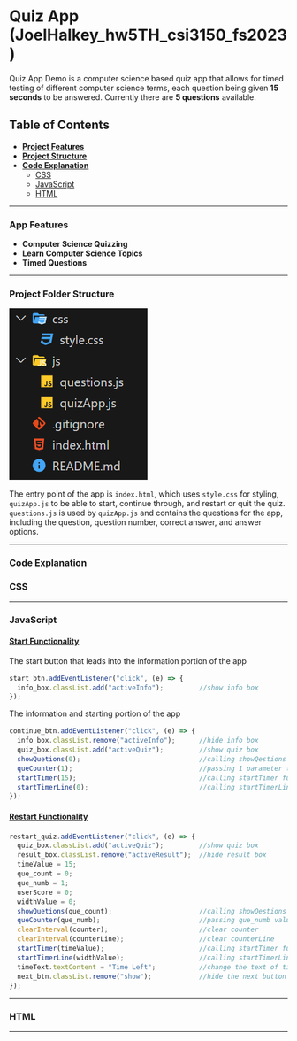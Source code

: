 # Quiz App (JoelHalkey_hw5TH_csi3150_fs2023)

Quiz App Demo is a computer science based quiz app that allows for timed testing of different computer science terms, each question being given **15 seconds** to be answered. Currently there are **5 questions** available.

## Table of Contents
- **[Project Features](#App-Features)**
- **[Project Structure](#Project-Folder-Structure)**
- **[Code Explanation](#Code-Explanation)**
    - [CSS](#css)
    - [JavaScript](#javascript)
    - [HTML](#html)
<hr>

### App Features
- **Computer Science Quizzing**
- **Learn Computer Science Topics**
- **Timed Questions**

<hr>

### Project Folder Structure
![ ](https://github.com/JoelHalkey/JoelHalkey_hw5TH_csi3150_fs2023/blob/main/readme_assets/project_structure.png "project structure") <br>

The entry point of the app is `index.html`, which uses `style.css` for styling, `quizApp.js` to be able to start, continue through, and restart or quit the quiz. `questions.js` is used by `quizApp.js` and contains the questions for the app, including the question, question number, correct answer, and answer options.
<hr>

### Code Explanation

### CSS
<hr>

### JavaScript



#### <u>Start Functionality</u>

The start button that leads into the information portion of the app
```javascript
start_btn.addEventListener("click", (e) => {
  info_box.classList.add("activeInfo");         //show info box
});
```
The information and starting portion of the app
``` javascript
continue_btn.addEventListener("click", (e) => {
  info_box.classList.remove("activeInfo");      //hide info box
  quiz_box.classList.add("activeQuiz");         //show quiz box
  showQuetions(0);                              //calling showQestions function
  queCounter(1);                                //passing 1 parameter to queCounter
  startTimer(15);                               //calling startTimer function
  startTimerLine(0);                            //calling startTimerLine function
});
```



#### <u>Restart Functionality</u>

``` javascript
restart_quiz.addEventListener("click", (e) => {
  quiz_box.classList.add("activeQuiz");         //show quiz box
  result_box.classList.remove("activeResult");  //hide result box
  timeValue = 15;
  que_count = 0;
  que_numb = 1;
  userScore = 0;
  widthValue = 0;
  showQuetions(que_count);                      //calling showQestions function
  queCounter(que_numb);                         //passing que_numb value to queCounter
  clearInterval(counter);                       //clear counter
  clearInterval(counterLine);                   //clear counterLine
  startTimer(timeValue);                        //calling startTimer function
  startTimerLine(widthValue);                   //calling startTimerLine function
  timeText.textContent = "Time Left";           //change the text of timeText to Time Left
  next_btn.classList.remove("show");            //hide the next button
});
```
<hr>

### HTML

<hr>



